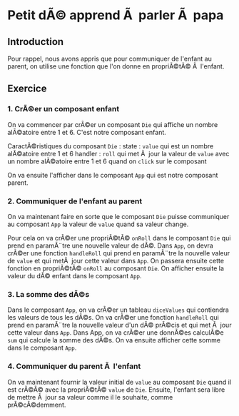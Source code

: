 # Petit dÃ© apprend Ã  parler Ã  papa

## Introduction

Pour rappel, nous avons appris que pour communiquer de l'enfant au parent, on utilise une fonction que l'on donne en propriÃ©tÃ© Ã  l'enfant.

## Exercice

### 1. CrÃ©er un composant enfant

On va commencer par crÃ©er un composant `Die` qui affiche un nombre alÃ©atoire entre 1 et 6.
C'est notre composant enfant.

CaractÃ©ristiques du composant `Die` :
state : `value` qui est un nombre alÃ©atoire entre 1 et 6
handler : `roll` qui met Ã  jour la valeur de `value` avec un nombre alÃ©atoire entre 1 et 6 quand on `click` sur le composant

On va ensuite l'afficher dans le composant `App` qui est notre composant parent.

### 2. Communiquer de l'enfant au parent

On va maintenant faire en sorte que le composant `Die` puisse communiquer au composant `App` la valeur de `value` quand sa valeur change.

Pour cela on va crÃ©er une propriÃ©tÃ© `onRoll` dans le composant `Die` qui prend en paramÃ¨tre une nouvelle valeur de dÃ©.
Dans `App`, on devra crÃ©er une fonction `handleRoll` qui prend en paramÃ¨tre la nouvelle valeur de `value` et qui metÃ  jour cette valeur dans `App`.
On passera ensuite cette fonction en propriÃ©tÃ© `onRoll` au composant `Die`.
On afficher ensuite la valeur du dÃ© enfant dans le composant `App`.

### 3. La somme des dÃ©s

Dans le composant `App`, on va crÃ©er un tableau `diceValues` qui contiendra les valeurs de tous les dÃ©s.
On va crÃ©er une fonction `handleRoll` qui prend en paramÃ¨tre la nouvelle valeur d'un dÃ© prÃ©cis et qui met Ã  jour cette valeur dans `App`.
Dans App, on va crÃ©er une donnÃ©es calculÃ©e `sum` qui calcule la somme des dÃ©s.
On va ensuite afficher cette somme dans le composant `App`.

### 4. Communiquer du parent Ã  l'enfant

On va maintenant fournir la valeur initial de `value` au composant `Die` quand il est crÃ©Ã© avec la propriÃ©tÃ© `value` de `Die`.
Ensuite, l'enfant sera libre de mettre Ã  jour sa valeur comme il le souhaite, comme prÃ©cÃ©demment.

